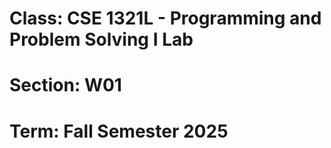 # Class: CSE 1321L - Programming and Problem Solving I Lab
# Section: W01
# Term: Fall Semester 2025
